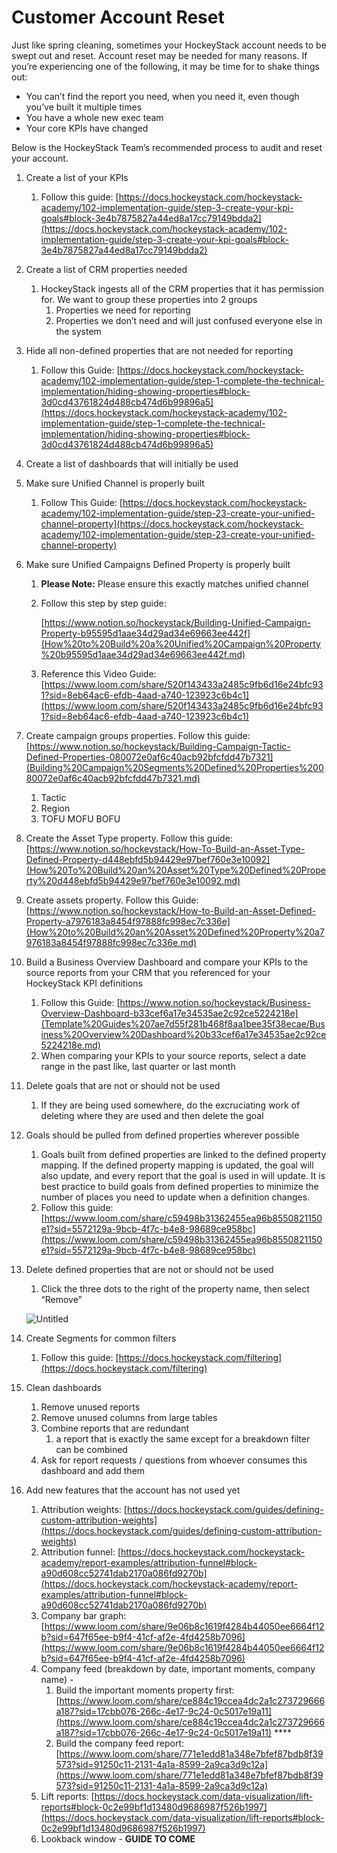 # Customer Account Reset

Just like spring cleaning, sometimes your HockeyStack account needs to be swept out and reset. Account reset may be needed for many reasons. If you’re experiencing one of the following, it may be time for to shake things out:

- You can’t find the report you need, when you need it, even though you’ve built it multiple times
- You have a whole new exec team
- Your core KPIs have changed

Below is the HockeyStack Team’s recommended process to audit and reset your account. 

1. Create a list of your KPIs
    1. Follow this guide: 
    [https://docs.hockeystack.com/hockeystack-academy/102-implementation-guide/step-3-create-your-kpi-goals#block-3e4b7875827a44ed8a17cc79149bdda2](https://docs.hockeystack.com/hockeystack-academy/102-implementation-guide/step-3-create-your-kpi-goals#block-3e4b7875827a44ed8a17cc79149bdda2)
2. Create a list of CRM properties needed
    1. HockeyStack ingests all of the CRM properties that it has permission for. We want to group these properties into 2 groups 
        1. Properties we need for reporting
        2. Properties we don’t need and will just confused everyone else in the system
3. Hide all non-defined properties that are not needed for reporting
    1. Follow this Guide:
    [https://docs.hockeystack.com/hockeystack-academy/102-implementation-guide/step-1-complete-the-technical-implementation/hiding-showing-properties#block-3d0cd43761824d488cb474d6b99896a5](https://docs.hockeystack.com/hockeystack-academy/102-implementation-guide/step-1-complete-the-technical-implementation/hiding-showing-properties#block-3d0cd43761824d488cb474d6b99896a5)
4. Create a list of dashboards that will initially be used
5. Make sure Unified Channel is properly built
    1. Follow This Guide:
    [https://docs.hockeystack.com/hockeystack-academy/102-implementation-guide/step-23-create-your-unified-channel-property](https://docs.hockeystack.com/hockeystack-academy/102-implementation-guide/step-23-create-your-unified-channel-property)
6. Make sure Unified Campaigns Defined Property is properly built
    1. **Please Note:**  Please ensure this exactly matches unified channel
    2. Follow this step by step guide: 
        
        [https://www.notion.so/hockeystack/Building-Unified-Campaign-Property-b95595d1aae34d29ad34e69663ee442f](How%20to%20Build%20a%20Unified%20Campaign%20Property%20b95595d1aae34d29ad34e69663ee442f.md)
        
    3. Reference this Video Guide:
    [https://www.loom.com/share/520f143433a2485c9fb6d16e24bfc931?sid=8eb64ac6-efdb-4aad-a740-123923c6b4c1](https://www.loom.com/share/520f143433a2485c9fb6d16e24bfc931?sid=8eb64ac6-efdb-4aad-a740-123923c6b4c1)
7. Create campaign groups properties. Follow this guide: [https://www.notion.so/hockeystack/Building-Campaign-Tactic-Defined-Properties-080072e0af6c40acb92bfcfdd47b7321](Building%20Campaign%20Segments%20Defined%20Properties%20080072e0af6c40acb92bfcfdd47b7321.md)
    1. Tactic
    2. Region
    3. TOFU MOFU BOFU
8. Create the Asset Type property. Follow this guide: [https://www.notion.so/hockeystack/How-To-Build-an-Asset-Type-Defined-Property-d448ebfd5b94429e97bef760e3e10092](How%20To%20Build%20an%20Asset%20Type%20Defined%20Property%20d448ebfd5b94429e97bef760e3e10092.md)
9. Create assets property. Follow this Guide: [https://www.notion.so/hockeystack/How-to-Build-an-Asset-Defined-Property-a7976183a8454f97888fc998ec7c336e](How%20to%20Build%20an%20Asset%20Defined%20Property%20a7976183a8454f97888fc998ec7c336e.md)
10. Build a Business Overview Dashboard and compare your KPIs to the source reports from your CRM that you referenced for your HockeyStack KPI definitions
    1. Follow this Guide: [https://www.notion.so/hockeystack/Business-Overview-Dashboard-b33cef6a17e34535ae2c92ce5224218e](Template%20Guides%207ae7d55f281b468f8aa1bee35f38ecae/Business%20Overview%20Dashboard%20b33cef6a17e34535ae2c92ce5224218e.md)
    2. When comparing your KPIs to your source reports, select a date range in the past like, last quarter or last month 
11. Delete goals that are not or should not be used
    1. If they are being used somewhere, do the excruciating work of deleting where they are used and then delete the goal
12. Goals should be pulled from defined properties wherever possible
    1. Goals built from defined properties are linked to the defined property mapping. If the defined property mapping is updated, the goal will also update, and every report that the goal is used in will update. It is best practice to build goals from defined properties to minimize the number of places you need to update when a definition changes. 
    2. Follow this guide: [https://www.loom.com/share/c59498b31362455ea96b8550821150e1?sid=5572129a-9bcb-4f7c-b4e8-98689ce958bc](https://www.loom.com/share/c59498b31362455ea96b8550821150e1?sid=5572129a-9bcb-4f7c-b4e8-98689ce958bc)
13. Delete defined properties that are not or should not be used
    1. Click the three dots to the right of the property name, then select “Remove”
    
    ![Untitled](Customer%20Account%20Reset%2075bade8bf4c3412c9821899a4565bf88/Untitled.png)
    
14. Create Segments for common filters
    1. Follow this guide: [https://docs.hockeystack.com/filtering](https://docs.hockeystack.com/filtering)
15. Clean dashboards
    1. Remove unused reports
    2. Remove unused columns from large tables
    3. Combine reports that are redundant
        1. a report that is exactly the same except for a breakdown filter can be combined
    4. Ask for report requests / questions from whoever consumes this dashboard and add them
16. Add new features that the account has not used yet 
    1. Attribution weights: [https://docs.hockeystack.com/guides/defining-custom-attribution-weights](https://docs.hockeystack.com/guides/defining-custom-attribution-weights)
    2. Attribution funnel: [https://docs.hockeystack.com/hockeystack-academy/report-examples/attribution-funnel#block-a90d608cc52741dab2170a086fd9270b](https://docs.hockeystack.com/hockeystack-academy/report-examples/attribution-funnel#block-a90d608cc52741dab2170a086fd9270b)
    3. Company bar graph: [https://www.loom.com/share/9e06b8c1619f4284b44050ee6664f12b?sid=647f65ee-b9f4-41cf-af2e-4fd4258b7096](https://www.loom.com/share/9e06b8c1619f4284b44050ee6664f12b?sid=647f65ee-b9f4-41cf-af2e-4fd4258b7096)
    4. Company feed (breakdown by date, important moments, company name)  -
        1. Build the important moments property first: [https://www.loom.com/share/ce884c19ccea4dc2a1c273729666a187?sid=17cbb076-266c-4e17-9c24-0c5017e19a11](https://www.loom.com/share/ce884c19ccea4dc2a1c273729666a187?sid=17cbb076-266c-4e17-9c24-0c5017e19a11) ****
        2. Build the company feed report: [https://www.loom.com/share/771e1edd81a348e7bfef87bdb8f39573?sid=91250c11-2131-4a1a-8599-2a9ca3d9c12a](https://www.loom.com/share/771e1edd81a348e7bfef87bdb8f39573?sid=91250c11-2131-4a1a-8599-2a9ca3d9c12a)
    5. Lift reports: [https://docs.hockeystack.com/data-visualization/lift-reports#block-0c2e99bf1d13480d9686987f526b1997](https://docs.hockeystack.com/data-visualization/lift-reports#block-0c2e99bf1d13480d9686987f526b1997)
    6. Lookback window -  **GUIDE TO COME**